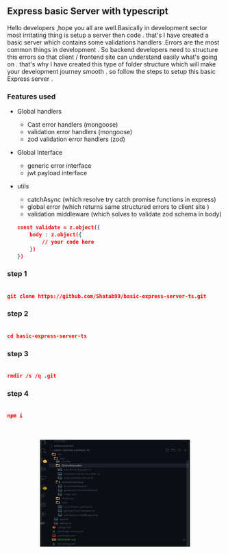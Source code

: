 ## Express basic Server with typescript 

Hello developers ,hope you all are well.Basically in development sector most irritating thing is setup a server then code . that's I have created a basic server which contains some validations handlers .Errors are the most common things in development . So backend developers need to structure this errors so that client / frontend site can understand easily what's going on . that's why I have created this type of folder structure which will make your development journey smooth . so follow the steps to setup this basic Express server .

### Features used

- Global handlers
  - Cast error handlers (mongoose)
  - validation error handlers (mongoose)
  - zod validation error handlers (zod)

-  Global Interface 
    - generic error interface
    - jwt payload interface

- utils 
    - catchAsync (which resolve try catch promise functions in express)
    - global error (which returns same structured errors to client site )
    - validation middleware (which solves to validate zod schema in body)
  
    ```json
    const validate = z.object({
        body : z.object({
            // your code here
        })
    }) 
    ```

### step 1 

```json

git clone https://github.com/Shatab99/basic-express-server-ts.git

```

### step 2

```json

cd basic-express-server-ts

```

### step 3

```json

rmdir /s /q .git

```

### step 4

```json

npm i 

```

<div>
<br>
<br>
</div>

<div align="center">
<img src="./assets/Screenshot 2024-11-05 093115.png" alt="Alt text" width="350" height="250">
</div>




